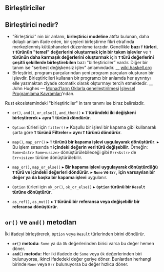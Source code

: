 ## Birleştiriciler
## Birleştirici nedir?
  - "Birleştirici" nin bir anlamı, **birleştirici modeline** atıfta bulunan, daha dolaylı anlam ifade eden, bir şeyleri birleştirme fikri etrafında merkezlenmiş kütüphaneleri düzenleme tarzıdır.
Genellikle **bazı `T` türleri**, **`T` türünün "temel" değerlerini oluşturmak için bir takım işlevler** ve **`T` türünün daha karmaşık değerlerini oluşturmak** için **`T` türü değerlerini çeşitli şekillerde birleştirebilen** bazı “birleştiriciler” vardır. Diğer bir tanım ise "serbest değişkensiz işlev" anlamındadır. __ [wiki.haskell.org](https://wiki.haskell.org/Combinator)
  - Birleştirici, program parçalarından yeni program parçaları oluşturan bir işlevdir. Birleştiricileri kullanan bir programcı bir anlamda her ayrıntıyı elle yazmaktan ziyade otomatik olarak olşturmayı tercih etmektedir. __ John Hughes — [Monad'ların Oklarla genelleştirilmesi](http://www.cse.chalmers.se/~rjmh/Papers/arrows.pdf) [İşlevsel Programlama Kavramları](https://github.com/caiorss/Functional-Programming/blob/master/haskell/Functional_Programming_Concepts.org)'ndan.
  
Rust ekosistemindeki "birleştiriciler" in tam tanımı ise biraz belirsizdir.

- `or()`, `and()`, `or_else()`, `and_then()` 
  ▸ **`T` türündeki iki değişkeni birleştirerek** ▸ **aynı `T` türünü döndürür**.
 
- `Option` türleri için `filter()`
  ▸ Koşullu bir işlevi bir kapama gibi kullanarak şarta göre **`T` türünü Filtreler** ▸ **aynı `T` türünü döndürür**.
  
- `map()`, `map_err()` 
  ▸ **`T` türünü bir kapama işlevi uygulayarak dönüştürür**. 
  ▸ Bu işlem sırasında  **`T` içindeki değerin veri türü değişebilir**. 
  Örneğin: `Some<&str>` `Some<usize>` dönüştürülebileceği gibi `Err<&str>` de `Err<isize>` türüne dönüştürülebilir.
  
- `map_or()`, `map_or_else()`
  ▸ **Bir kapama işlevi uygulayarak dönüştürdüğü `T` türü ve içindeki değerleri döndürür**.
  ▸ **`None` ve `Err`, için varsayılan bir değer ya da başka bir kapama işlevi** uygulanır.
  
- `Option` türleri için `ok_or()`, `ok_or_else()` 
  ▸ **`Option` türünü bir `Result` türüne dönüştürür**.
  
- `as_ref()`, `as_mut()` 
  ▸ **`T` türünü bir referansa veya değişebilir bir referansa dönüştürür**.
  
## `or()` ve `and()` metodları
İki ifadeyi birleştirerek, `Option` veya `Result` türlerinden birini döndürür.

  - **`or()` metodu:** `Some` ya da `Ok` değerlerinden birisi varsa bu değer hemen döner.
  - **`and()` metodu:** Her iki ifadede de `Some` veya `Ok` değerlerinden biri bulunuyorsa, ikinci ifadedeki değer geriye döner. Bunlardan herhangi birinde `None` veya `Err` bulunuyorsa bu değer hızlıca döner.
  
```Rust

````
